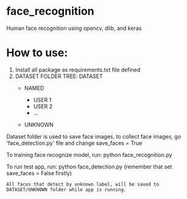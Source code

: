 # face_recognition
Human face recognition using opencv, dlib, and keras

# How to use:
1. Install all package as requirements.txt file defined
2. DATASET FOLDER TREE: 
DATASET
    + NAMED
        + USER 1
        + USER 2
        + ...

    + UNKNOWN

Dataset folder is used to save face images, to collect face images, go 'face_detection.py' file and change save_faces = True

To training face recognize model, run:
    python face_recognition.py

To run test app, run:
    python face_detection.py (remember that set save_faces = False firstly)

    All faces that detect by unknown label, will be saved to DATASET/UNKNOWN folder while app is running.
